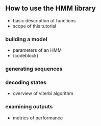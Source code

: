 ## How to use the HMM library

- basic description of functions
- scope of this tutorial

### building a model
- parameters of an HMM
- (codeblock)

### generating sequences

### decoding states
- overview of viterbi algorithm

### examining outputs
- metrics of performance
